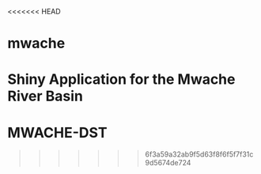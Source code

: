 <<<<<<< HEAD
# mwache
Shiny Application for the Mwache River Basin
=======
# MWACHE-DST
>>>>>>> 6f3a59a32ab9f5d63f8f6f5f7f31c9d5674de724
